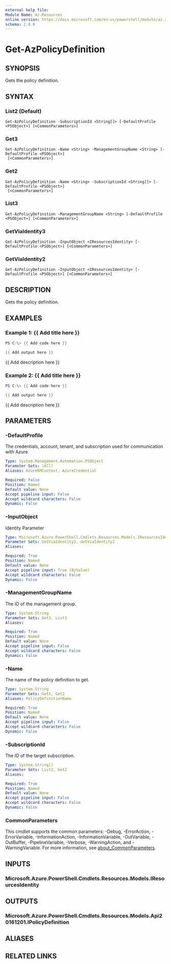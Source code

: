 ```yaml
---
external help file:
Module Name: Az.Resources
online version: https://docs.microsoft.com/en-us/powershell/module/az.resources/get-azpolicydefinition
schema: 2.0.0
---
```


# Get-AzPolicyDefinition

## SYNOPSIS
Gets the policy definition.

## SYNTAX

### List2 (Default)
```
Get-AzPolicyDefinition -SubscriptionId <String[]> [-DefaultProfile <PSObject>] [<CommonParameters>]
```

### Get3
```
Get-AzPolicyDefinition -Name <String> -ManagementGroupName <String> [-DefaultProfile <PSObject>]
 [<CommonParameters>]
```

### Get2
```
Get-AzPolicyDefinition -Name <String> -SubscriptionId <String[]> [-DefaultProfile <PSObject>]
 [<CommonParameters>]
```

### List3
```
Get-AzPolicyDefinition -ManagementGroupName <String> [-DefaultProfile <PSObject>] [<CommonParameters>]
```

### GetViaIdentity3
```
Get-AzPolicyDefinition -InputObject <IResourcesIdentity> [-DefaultProfile <PSObject>] [<CommonParameters>]
```

### GetViaIdentity2
```
Get-AzPolicyDefinition -InputObject <IResourcesIdentity> [-DefaultProfile <PSObject>] [<CommonParameters>]
```

## DESCRIPTION
Gets the policy definition.

## EXAMPLES

### Example 1: {{ Add title here }}
```powershell
PS C:\> {{ Add code here }}

{{ Add output here }}
```

{{ Add description here }}

### Example 2: {{ Add title here }}
```powershell
PS C:\> {{ Add code here }}

{{ Add output here }}
```

{{ Add description here }}

## PARAMETERS

### -DefaultProfile
The credentials, account, tenant, and subscription used for communication with Azure.

```yaml
Type: System.Management.Automation.PSObject
Parameter Sets: (All)
Aliases: AzureRMContext, AzureCredential

Required: False
Position: Named
Default value: None
Accept pipeline input: False
Accept wildcard characters: False
Dynamic: False
```

### -InputObject
Identity Parameter

```yaml
Type: Microsoft.Azure.PowerShell.Cmdlets.Resources.Models.IResourcesIdentity
Parameter Sets: GetViaIdentity3, GetViaIdentity2
Aliases:

Required: True
Position: Named
Default value: None
Accept pipeline input: True (ByValue)
Accept wildcard characters: False
Dynamic: False
```

### -ManagementGroupName
The ID of the management group.

```yaml
Type: System.String
Parameter Sets: Get3, List3
Aliases:

Required: True
Position: Named
Default value: None
Accept pipeline input: False
Accept wildcard characters: False
Dynamic: False
```

### -Name
The name of the policy definition to get.

```yaml
Type: System.String
Parameter Sets: Get3, Get2
Aliases: PolicyDefinitionName

Required: True
Position: Named
Default value: None
Accept pipeline input: False
Accept wildcard characters: False
Dynamic: False
```

### -SubscriptionId
The ID of the target subscription.

```yaml
Type: System.String[]
Parameter Sets: List2, Get2
Aliases:

Required: True
Position: Named
Default value: None
Accept pipeline input: False
Accept wildcard characters: False
Dynamic: False
```

### CommonParameters
This cmdlet supports the common parameters: -Debug, -ErrorAction, -ErrorVariable, -InformationAction, -InformationVariable, -OutVariable, -OutBuffer, -PipelineVariable, -Verbose, -WarningAction, and -WarningVariable. For more information, see [about_CommonParameters](http://go.microsoft.com/fwlink/?LinkID=113216).

## INPUTS

### Microsoft.Azure.PowerShell.Cmdlets.Resources.Models.IResourcesIdentity

## OUTPUTS

### Microsoft.Azure.PowerShell.Cmdlets.Resources.Models.Api20161201.IPolicyDefinition

## ALIASES

## RELATED LINKS

